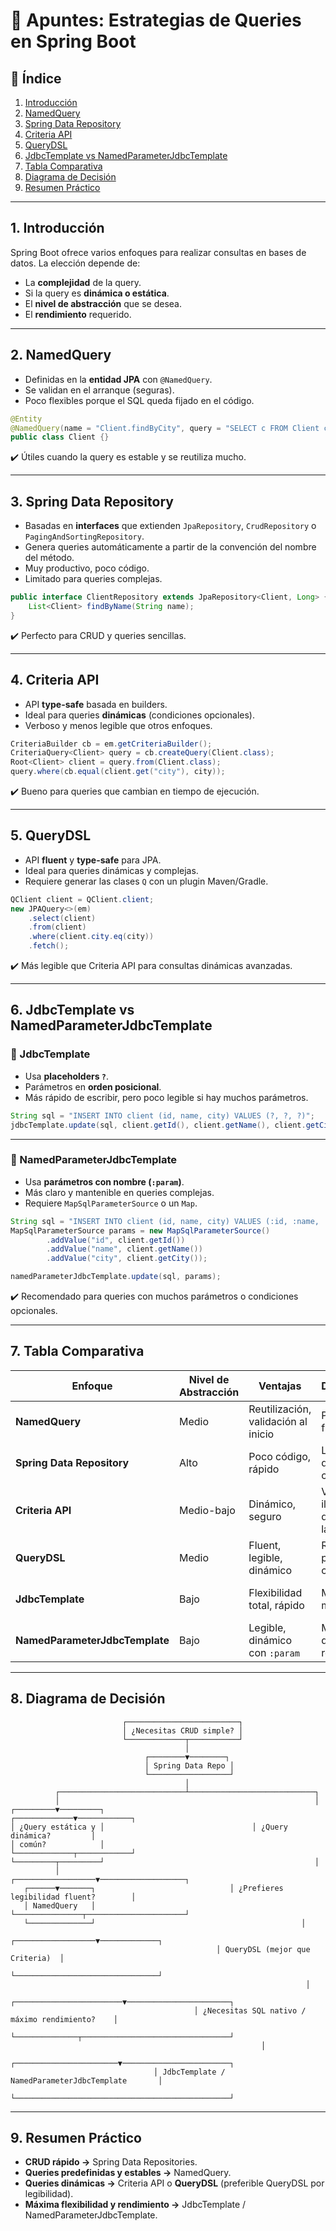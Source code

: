 # 📘 Apuntes: Estrategias de Queries en Spring Boot



## 📑 Índice

1. [Introducción](#1-introducción)
2. [NamedQuery](#2-namedquery)
3. [Spring Data Repository](#3-spring-data-repository)
4. [Criteria API](#4-criteria-api)
5. [QueryDSL](#5-querydsl)
6. [JdbcTemplate vs NamedParameterJdbcTemplate](#6-jdbctemplate-vs-namedparameterjdbctemplate)
7. [Tabla Comparativa](#7-tabla-comparativa)
8. [Diagrama de Decisión](#8-diagrama-de-decisión)
9. [Resumen Práctico](#9-resumen-práctico)

---

## 1. Introducción

Spring Boot ofrece varios enfoques para realizar consultas en bases de datos.
La elección depende de:

* La **complejidad** de la query.
* Si la query es **dinámica o estática**.
* El **nivel de abstracción** que se desea.
* El **rendimiento** requerido.

---

## 2. NamedQuery

* Definidas en la **entidad JPA** con `@NamedQuery`.
* Se validan en el arranque (seguras).
* Poco flexibles porque el SQL queda fijado en el código.

```java
@Entity
@NamedQuery(name = "Client.findByCity", query = "SELECT c FROM Client c WHERE c.city = :city")
public class Client {}
```

✔️ Útiles cuando la query es estable y se reutiliza mucho.

---

## 3. Spring Data Repository

* Basadas en **interfaces** que extienden `JpaRepository`, `CrudRepository` o `PagingAndSortingRepository`.
* Genera queries automáticamente a partir de la convención del nombre del método.
* Muy productivo, poco código.
* Limitado para queries complejas.

```java
public interface ClientRepository extends JpaRepository<Client, Long> {
    List<Client> findByName(String name);
}
```

✔️ Perfecto para CRUD y queries sencillas.

---

## 4. Criteria API

* API **type-safe** basada en builders.
* Ideal para queries **dinámicas** (condiciones opcionales).
* Verboso y menos legible que otros enfoques.

```java
CriteriaBuilder cb = em.getCriteriaBuilder();
CriteriaQuery<Client> query = cb.createQuery(Client.class);
Root<Client> client = query.from(Client.class);
query.where(cb.equal(client.get("city"), city));
```

✔️ Bueno para queries que cambian en tiempo de ejecución.

---

## 5. QueryDSL

* API **fluent** y **type-safe** para JPA.
* Ideal para queries dinámicas y complejas.
* Requiere generar las clases `Q` con un plugin Maven/Gradle.

```java
QClient client = QClient.client;
new JPAQuery<>(em)
    .select(client)
    .from(client)
    .where(client.city.eq(city))
    .fetch();
```

✔️ Más legible que Criteria API para consultas dinámicas avanzadas.

---

## 6. JdbcTemplate vs NamedParameterJdbcTemplate

### 🔹 JdbcTemplate

* Usa **placeholders `?`**.
* Parámetros en **orden posicional**.
* Más rápido de escribir, pero poco legible si hay muchos parámetros.

```java
String sql = "INSERT INTO client (id, name, city) VALUES (?, ?, ?)";
jdbcTemplate.update(sql, client.getId(), client.getName(), client.getCity());
```

---

### 🔹 NamedParameterJdbcTemplate

* Usa **parámetros con nombre (`:param`)**.
* Más claro y mantenible en queries complejas.
* Requiere `MapSqlParameterSource` o un `Map`.

```java
String sql = "INSERT INTO client (id, name, city) VALUES (:id, :name, :city)";
MapSqlParameterSource params = new MapSqlParameterSource()
        .addValue("id", client.getId())
        .addValue("name", client.getName())
        .addValue("city", client.getCity());

namedParameterJdbcTemplate.update(sql, params);
```

✔️ Recomendado para queries con muchos parámetros o condiciones opcionales.

---

## 7. Tabla Comparativa

| Enfoque                        | Nivel de Abstracción | Ventajas                            | Desventajas                         | Uso Ideal                         |
| ------------------------------ | -------------------- | ----------------------------------- | ----------------------------------- | --------------------------------- |
| **NamedQuery**                 | Medio                | Reutilización, validación al inicio | Poco flexible                       | Queries comunes y estáticas       |
| **Spring Data Repository**     | Alto                 | Poco código, rápido                 | Limitado en queries complejas       | CRUDs y consultas simples         |
| **Criteria API**               | Medio-bajo           | Dinámico, seguro                    | Verboso, ilegible en queries largas | Filtros condicionales dinámicos   |
| **QueryDSL**                   | Medio                | Fluent, legible, dinámico           | Requiere plugin y Q-classes         | Queries dinámicas grandes         |
| **JdbcTemplate**               | Bajo                 | Flexibilidad total, rápido          | Mapeo manual                        | SQL específico, rendimiento       |
| **NamedParameterJdbcTemplate** | Bajo                 | Legible, dinámico con `:param`      | Más código que repositorios         | Queries SQL con muchos parámetros |

---

## 8. Diagrama de Decisión

```
                         ┌─────────────────────────┐
                         │ ¿Necesitas CRUD simple? │
                         └─────────────┬───────────┘
                                       │
                              ┌────────▼────────┐
                              │ Spring Data Repo │
                              └──────────────────┘
                                       │
          ┌────────────────────────────┴────────────────────────────┐
          │                                                         │
┌─────────▼─────────┐                                 ┌─────────────▼────────────┐
│ ¿Query estática y │                                 │ ¿Query dinámica?         │
│ común?            │                                 └─────────────┬────────────┘
└─────────┬─────────┘                                               │
          │                                      ┌──────────────────▼───────────────────┐
   ┌──────▼───────┐                              │ ¿Prefieres legibilidad fluent?        │
   │ NamedQuery   │                              └───────────────┬──────────────────────┘
   └──────────────┘                                              │
                                              ┌──────────────────▼─────────────┐
                                              │ QueryDSL (mejor que Criteria)  │
                                              └────────────────────────────────┘
                                                                  │
                                         ┌────────────────────────▼───────────────────────┐
                                         │ ¿Necesitas SQL nativo / máximo rendimiento?    │
                                         └──────────────┬─────────────────────────────────┘
                                                        │
                                ┌───────────────────────▼────────────────────────┐
                                │ JdbcTemplate / NamedParameterJdbcTemplate       │
                                └────────────────────────────────────────────────┘
```

---

## 9. Resumen Práctico

* **CRUD rápido →** Spring Data Repositories.
* **Queries predefinidas y estables →** NamedQuery.
* **Queries dinámicas →** Criteria API o **QueryDSL** (preferible QueryDSL por legibilidad).
* **Máxima flexibilidad y rendimiento →** JdbcTemplate / NamedParameterJdbcTemplate.
